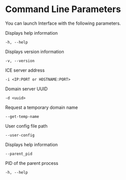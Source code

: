 # Command Line Parameters

You can launch Interface with the following parameters.

Displays help information

    -h, --help

Displays version information

    -v, --version

ICE server address

    -i <IP:PORT or HOSTNAME:PORT>

Domain server UUID

    -d <uuid>

Request a temporary domain name

    --get-temp-name

<path> User config file path

    --user-config

Displays help information

    --parent_pid

PID of the parent process

    -h, --help
